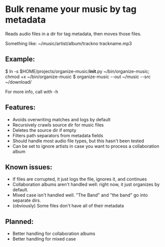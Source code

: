 # Bulk rename your music by tag metadata

Reads audio files in a dir for tag metadata, then moves those files.

Something like:
~/music/artist/album/trackno trackname.mp3

## Example:

$ ln -s $HOME/projects/organize-music/__init__.py ~/bin/organize-music; chmod +x ~/bin/organize-music
$ organize-music --out ~/music --src ~/download/

For more info, call with -h

## Features:
* Avoids overwriting matches and logs by default
* Recursively crawls source dir for music files
* Deletes the source dir if empty
* Filters path separators from metadata fields
* Should handle most audio file types, but this hasn't been tested
* Can be set to ignore artists in case you want to process a collaboration album

## Known issues:
* If files are corrupted, it just logs the file, ignores it, and continues
* Collaboration albums aren't handled well: right now, it just organizes by default.
* Mixed case isn't handled well. "The Band" and "the band" go into separate dirs.
* (obviously) Some files don't have all of their metadata

## Planned:
* Better handling for collaboration albums
* Better handling for mixed case
